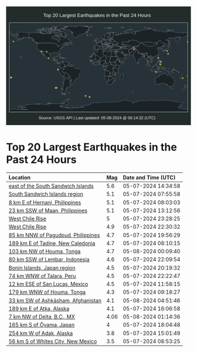 ![Map](./map.png)

# Top 20 Largest Earthquakes in the Past 24 Hours

| Location | Mag | Date and Time (UTC) |
|:---|:---|:---|
| [east of the South Sandwich Islands](https://earthquake.usgs.gov/earthquakes/eventpage/us6000mwyt) | 5.6 | 05-07-2024 14:34:58 |
| [South Sandwich Islands region](https://earthquake.usgs.gov/earthquakes/eventpage/us6000mwwk) | 5.1 | 05-07-2024 07:55:58 |
| [8 km E of Hernani, Philippines](https://earthquake.usgs.gov/earthquakes/eventpage/us6000mwwl) | 5.1 | 05-07-2024 08:03:03 |
| [23 km SSW of Maan, Philippines](https://earthquake.usgs.gov/earthquakes/eventpage/us6000mwy9) | 5.1 | 05-07-2024 13:12:56 |
| [West Chile Rise](https://earthquake.usgs.gov/earthquakes/eventpage/us6000mx3q) | 5 | 05-07-2024 23:28:25 |
| [West Chile Rise](https://earthquake.usgs.gov/earthquakes/eventpage/us6000mx3d) | 4.9 | 05-07-2024 22:30:32 |
| [85 km NNW of Pagudpud, Philippines](https://earthquake.usgs.gov/earthquakes/eventpage/us6000mx2a) | 4.7 | 05-07-2024 19:56:29 |
| [189 km E of Tadine, New Caledonia](https://earthquake.usgs.gov/earthquakes/eventpage/us6000mwxc) | 4.7 | 05-07-2024 08:10:15 |
| [103 km NW of Houma, Tonga](https://earthquake.usgs.gov/earthquakes/eventpage/us6000mx3x) | 4.7 | 05-08-2024 00:09:40 |
| [80 km SSW of Lembar, Indonesia](https://earthquake.usgs.gov/earthquakes/eventpage/us6000mx38) | 4.6 | 05-07-2024 22:09:54 |
| [Bonin Islands, Japan region](https://earthquake.usgs.gov/earthquakes/eventpage/us6000mx2d) | 4.5 | 05-07-2024 20:19:32 |
| [74 km WNW of Talara, Peru](https://earthquake.usgs.gov/earthquakes/eventpage/us6000mx3a) | 4.5 | 05-07-2024 22:22:47 |
| [12 km ESE of San Lucas, Mexico](https://earthquake.usgs.gov/earthquakes/eventpage/us6000mwy2) | 4.5 | 05-07-2024 11:58:15 |
| [179 km WNW of Houma, Tonga](https://earthquake.usgs.gov/earthquakes/eventpage/us6000mwxj) | 4.3 | 05-07-2024 09:18:27 |
| [33 km SW of Ashkāsham, Afghanistan](https://earthquake.usgs.gov/earthquakes/eventpage/us6000mx4w) | 4.1 | 05-08-2024 04:51:46 |
| [189 km E of Atka, Alaska](https://earthquake.usgs.gov/earthquakes/eventpage/us6000mx0y) | 4.1 | 05-07-2024 16:06:58 |
| [7 km NW of Delta, B.C., MX](https://earthquake.usgs.gov/earthquakes/eventpage/ci40742680) | 4.06 | 05-08-2024 01:14:36 |
| [165 km S of Ōyama, Japan](https://earthquake.usgs.gov/earthquakes/eventpage/us6000mx1a) | 4 | 05-07-2024 18:04:48 |
| [254 km W of Adak, Alaska](https://earthquake.usgs.gov/earthquakes/eventpage/us6000mwyw) | 3.8 | 05-07-2024 15:01:49 |
| [56 km S of Whites City, New Mexico](https://earthquake.usgs.gov/earthquakes/eventpage/tx2024iysn) | 3.5 | 05-07-2024 08:53:25 |
